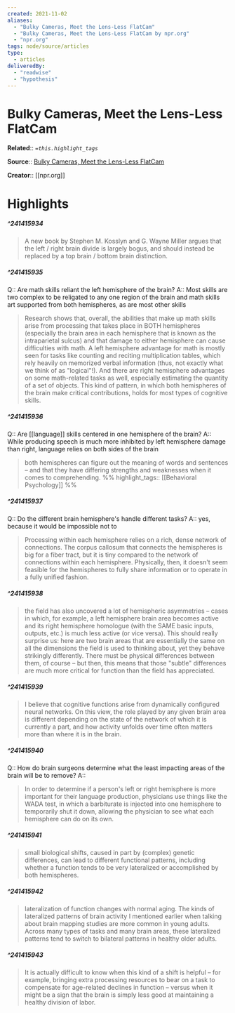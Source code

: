 ```yaml
---
created: 2021-11-02
aliases:
  - "Bulky Cameras, Meet the Lens-Less FlatCam"
  - "Bulky Cameras, Meet the Lens-Less FlatCam by npr.org"
  - "npr.org"
tags: node/source/articles
type:
  - articles
deliveredBy:
  - "readwise"
  - "hypothesis"
---
```

# Bulky Cameras, Meet the Lens-Less FlatCam

**Related**:: 
*`=this.highlight_tags`*

**Source**:: [Bulky Cameras, Meet the Lens-Less FlatCam](https://www.npr.org/sections/13.7/2013/12/02/248089436/the-truth-about-the-left-brain-right-brain-relationship)

**Creator**:: [[npr.org]]

# Highlights
##### ^241415934
  
> A new book by Stephen M. Kosslyn and G. Wayne Miller argues that the left / right brain divide is largely bogus, and should instead be replaced by a top brain / bottom brain distinction. 

##### ^241415935
Q:: Are math skills reliant the left hemisphere of the brain? 
A:: Most skills are two complex to be religated to any one region of the brain and math skills art supported from both hemispheres, as are most other skills  
> Research shows that, overall, the abilities that make up math skills arise from processing that takes place in BOTH hemispheres (especially the brain area in each hemisphere that is known as the intraparietal sulcus) and that damage to either hemisphere can cause difficulties with math. A left hemisphere advantage for math is mostly seen for tasks like counting and reciting multiplication tables, which rely heavily on memorized verbal information (thus, not exactly what we think of as "logical"!). And there are right hemisphere advantages on some math-related tasks as well, especially estimating the quantity of a set of objects. This kind of pattern, in which both hemispheres of the brain make critical contributions, holds for most types of cognitive skills. 

##### ^241415936
Q:: Are [[language]] skills centered in one hemisphere of the brain? 
A:: While producing speech is much more inhibited by left hemisphere damage than right, language relies on both sides of the brain  
> both hemispheres can figure out the meaning of words and sentences – and that they have differing strengths and weaknesses when it comes to comprehending. 
%%
highlight_tags:: [[Behavioral Psychology]]
%%
##### ^241415937
Q:: Do the different brain hemisphere's handle different tasks? 
A:: yes, because it would be impossible not to  
> Processing within each hemisphere relies on a rich, dense network of connections. The corpus callosum that connects the hemispheres is big for a fiber tract, but it is tiny compared to the network of connections within each hemisphere. Physically, then, it doesn't seem feasible for the hemispheres to fully share information or to operate in a fully unified fashion. 

##### ^241415938
  
> the field has also uncovered a lot of hemispheric asymmetries – cases in which, for example, a left hemisphere brain area becomes active and its right hemisphere homologue (with the SAME basic inputs, outputs, etc.) is much less active (or vice versa). This should really surprise us: here are two brain areas that are essentially the same on all the dimensions the field is used to thinking about, yet they behave strikingly differently. There must be physical differences between them, of course – but then, this means that those "subtle" differences are much more critical for function than the field has appreciated. 

##### ^241415939
  
> I believe that cognitive functions arise from dynamically configured neural networks. On this view, the role played by any given brain area is different depending on the state of the network of which it is currently a part, and how activity unfolds over time often matters more than where it is in the brain. 

##### ^241415940
Q:: How do brain surgeons determine what the least impacting areas of the brain will be to remove?
A::  
> In order to determine if a person's left or right hemisphere is more important for their language production, physicians use things like the WADA test, in which a barbiturate is injected into one hemisphere to temporarily shut it down, allowing the physician to see what each hemisphere can do on its own. 

##### ^241415941
  
> small biological shifts, caused in part by (complex) genetic differences, can lead to different functional patterns, including whether a function tends to be very lateralized or accomplished by both hemispheres. 

##### ^241415942
  
> lateralization of function changes with normal aging. The kinds of lateralized patterns of brain activity I mentioned earlier when talking about brain mapping studies are more common in young adults. Across many types of tasks and many brain areas, these lateralized patterns tend to switch to bilateral patterns in healthy older adults. 

##### ^241415943
  
> It is actually difficult to know when this kind of a shift is helpful – for example, bringing extra processing resources to bear on a task to compensate for age-related declines in function – versus when it might be a sign that the brain is simply less good at maintaining a healthy division of labor. 

